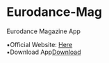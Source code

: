 # Eurodance-Mag
Eurodance Magazine App

▪︎Official Website: <a href="http://bit.ly/eurodancemagazine
">Here</a><br>
▪︎Download App<a href="http://bit.ly/eurodanceapp
">Download</a><br>
